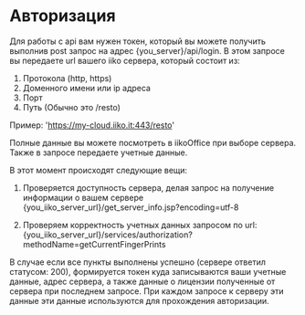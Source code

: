 # Авторизация 

Для работы с api вам нужен токен, который вы можете получить выполнив post запрос на  адрес  {you_server}/api/login. 
В этом запросе вы передаете url вашего  iiko  сервера, который состоит из: 

1. Протокола (http, https) 
2. Доменного имени или ip  адреса
3. Порт  
4. Путь (Обычно это  /resto) 

Пример: 'https://my-cloud.iiko.it:443/resto'

Полные данные вы можете посмотреть в iikoOffice  при выборе сервера.
Также в запросе  передаете учетные данные. 

В этот момент происходят следующие вещи: 

1. Проверяется доступность сервера, делая запрос на получение информации о вашем сервере {you_iiko_server_url}/get_server_info.jsp?encoding=utf-8 

2. Проверяем корректность учетных данных  запросом по url: {you_iiko_server_url}/services/authorization?methodName=getCurrentFingerPrints 

В случае если все пункты выполнены успешно (сервере ответил статусом: 200), формируется токен куда записываются ваши  учетные данные, адрес сервера, а также данные о лицензии полученные  от сервера при последнем запросе. 
При каждом запросе к серверу эти данные эти данные используются для прохождения авторизации. 
 

